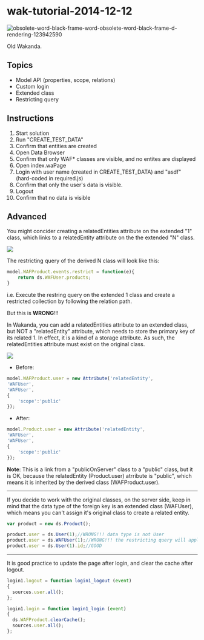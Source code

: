 wak-tutorial-2014-12-12
=======================

![obsolete-word-black-frame-word-obsolete-word-black-frame-d-rendering-123942590](https://user-images.githubusercontent.com/1725068/78463940-29122280-771e-11ea-8be8-a7830725403e.jpg)

Old Wakanda.

Topics
------

* Model API (properties, scope, relations)
* Custom login
* Extended class
* Restricting query

Instructions
------------

1. Start solution
2. Run "CREATE_TEST_DATA"
3. Confirm that entities are created
4. Open Data Browser
5. Confirm that only WAF* classes are visible, and no entites are displayed
6. Open index.waPage
7. Login with user name (created in CREATE_TEST_DATA) and "asdf" (hard-coded in required.js)
8. Confirm that only the user's data is visible.
9. Logout
10. Confirm that no data is visible

Advanced
--------
You might concider creating a relatedEntities attribute on the extended "1" class, which links to a relatedEntity attribute on the the extended "N" class.

![](https://github.com/miyako/wak-tutorial-2014-12-12/blob/master/images/NG.png)

The restricting query of the derived N class will look like this:

```js
model.WAFProduct.events.restrict = function(e){
	return ds.WAFUser.products;
}
```

i.e. Execute the restring query on the extended 1 class and create a restricted collection by following the relation path.

But this is **WRONG**!!!

In Wakanda, you can add a relatedEntities attribute to an extended class, but NOT a "relatedEntity" attribute, which needs to store the primary key of its related 1. In effect, it is a kind of a storage attribute. As such, the relatedEntities attribute must exist on the original class.

![](https://github.com/miyako/wak-tutorial-2014-12-12/blob/master/images/OK.png)

* Before:
```js
model.WAFProduct.user = new Attribute('relatedEntity', 
'WAFUser', 
'WAFUser', 
{
	'scope':'public'
});
```
* After:
```js
model.Product.user = new Attribute('relatedEntity', 
'WAFUser', 
'WAFUser', 
{
	'scope':'public'
});
```
**Note**: This is a link from a "publicOnServer" class to a "public" class, but it is OK,  because the relatedEntity (Product.user) atrribute is "public", which means it is inherited by the derived class (WAFProduct.user).

---
If you decide to work with the original classes, on the server side, keep in mind that the data type of the foreign key is an extended class (WAFUser), which means you can't assign it's original class to create a related entity.

```js
var product = new ds.Product();

product.user = ds.User(1);//WRONG!!! data type is not User
product.user = ds.WAFUser(1);//WRONG!!! the restricting query will apply
product.user = ds.User(1).id;//GOOD
```
---
It is good practice to update the page after login, and clear the cache after logout.

```js
login1.logout = function login1_logout (event)
{
  sources.user.all();
};

login1.login = function login1_login (event)
{
  ds.WAFProduct.clearCache();
  sources.user.all();
};
```

